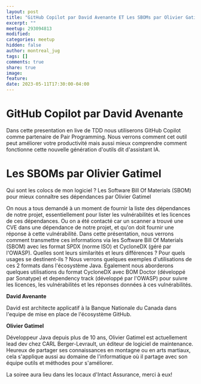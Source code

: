 ```yaml
---
layout: post
title: "GitHub Copilot par David Avenante ET Les SBOMs par Olivier Gatimel"
excerpt: ""
meetup: 293094813
modified:
categories: meetup
hidden: false
author: montreal_jug
tags: []
comments: true
share: true
image:
feature:
date: 2023-05-11T17:30:00-04:00
---
```


GitHub Copilot par David Avenante
=============


Dans cette presentation en live de TDD nous utiliserons GitHub Copilot comme partenaire de Pair Programming.
Nous verrons comment cet outil peut améliorer votre productivité mais aussi mieux comprendre comment fonctionne cette nouvelle génération d'outils dit d'assistant IA.

Les SBOMs par Olivier Gatimel
=============

Qui sont les colocs de mon logiciel ? Les Software Bill Of Materials (SBOM) pour mieux connaître ses dépendances par Olivier Gatimel

On nous a tous demandé à un moment de fournir la liste des dépendances de notre projet, essentiellement pour lister les vulnérabilités et les licences de ces dépendances.
Ou on a été contacté car un scanner a trouvé une CVE dans une dépendance de notre projet, et qu'on doit fournir une réponse à cette vulnérabilité.
Dans cette présentation, nous verrons comment transmettre ces informations via les Software Bill Of Materials (SBOM) avec les format SPDX (norme ISO) et CycloneDX (géré par l'OWASP).
Quelles sont leurs similarités et leurs différences ? Pour quels usages se destinent-ils ?
Nous verrons quelques exemples d'utilisations de ces 2 formats dans l'écosystème Java.
Également nous aborderons quelques utilisations du format CycloneDX avec BOM Doctor (développé par Sonatype) et dependency track (développé par l'OWASP) pour suivre les licences, les vulnérabilités et les réponses données à ces vulnérabilités.

__David Avenante__

David est architecte applicatif à la Banque Nationale du Canada dans l'equipe de mise en place de l'écosystème GitHub.

__Olivier Gatimel__

Développeur Java depuis plus de 10 ans, Olivier Gatimel est actuellement lead dev chez CARL Berger-Levrault, un éditeur de logiciel de maintenance.
Heureux de partager ses connaissances en montagne ou en arts martiaux, cela s'applique aussi au domaine de l'informatique où il partage avec son équipe outils et méthodes pour s'améliorer.

La soiree aura lieu dans les locaux d'Intact Assurance, merci à eux!





